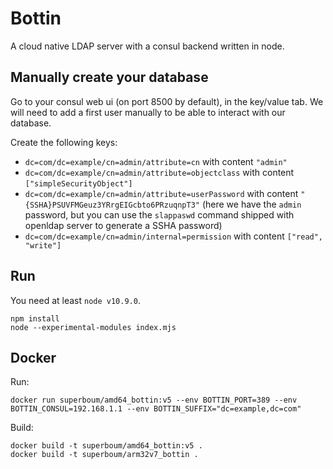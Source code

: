# Bottin

A cloud native LDAP server with a consul backend written in node.

## Manually create your database

Go to your consul web ui (on port 8500 by default), in the key/value tab.
We will need to add a first user manually to be able to interact with our database.

Create the following keys:

  * `dc=com/dc=example/cn=admin/attribute=cn` with content `"admin"`
  * `dc=com/dc=example/cn=admin/attribute=objectclass` with content `["simpleSecurityObject"]`
  * `dc=com/dc=example/cn=admin/attribute=userPassword` with content `"{SSHA}PSUVFMGeuz3YRrgEIGcbto6PRzuqnpT3"` (here we have the `admin` password, but you can use the `slappaswd` command shipped with openldap server to generate a SSHA password)
  * `dc=com/dc=example/cn=admin/internal=permission` with content `["read", "write"]`
 
## Run

You need at least `node v10.9.0`.

```
npm install
node --experimental-modules index.mjs
```

## Docker

Run:

```
docker run superboum/amd64_bottin:v5 --env BOTTIN_PORT=389 --env BOTTIN_CONSUL=192.168.1.1 --env BOTTIN_SUFFIX="dc=example,dc=com"
```

Build:

```
docker build -t superboum/amd64_bottin:v5 .
docker build -t superboum/arm32v7_bottin .
```
